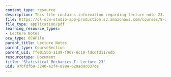 ```yaml
---
content_type: resource
description: This file contains information regarding lecture note 23.
file: https://ol-ocw-studio-app-production.s3.amazonaws.com/courses/8-333-statistical-mechanics-i-statistical-mechanics-of-particles-fall-2013/97bfdfb93240e2f48984629ad0c037de_MIT8_333F13_Lec23.pdf
file_type: application/pdf
learning_resource_types:
- Lecture Notes
ocw_type: OCWFile
parent_title: Lecture Notes
parent_type: CourseSection
parent_uid: ffe015bb-11d9-f907-6c10-fdcdfd117edb
resourcetype: Document
title: 'Statistical Mechanics I: Lecture 23'
uid: 97bfdfb9-3240-e2f4-8984-629ad0c037de
---
```

